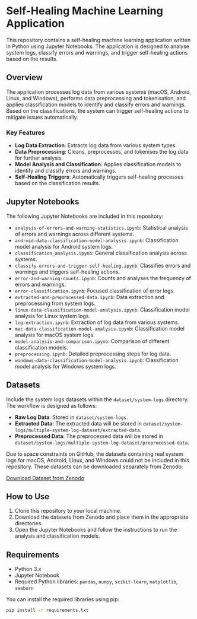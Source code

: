 # Self-Healing Machine Learning Application

This repository contains a self-healing machine learning application written in Python using Jupyter Notebooks. The application is designed to analyse system logs, classify errors and warnings, and trigger self-healing actions based on the results.

## Overview

The application processes log data from various systems (macOS, Android, Linux, and Windows), performs data preprocessing and tokenisation, and applies classification models to identify and classify errors and warnings. Based on the classifications, the system can trigger self-healing actions to mitigate issues automatically.

### Key Features

- **Log Data Extraction**: Extracts log data from various system types.
- **Data Preprocessing**: Cleans, preprocesses, and tokenises the log data for further analysis.
- **Model Analysis and Classification**: Applies classification models to identify and classify errors and warnings.
- **Self-Healing Triggers**: Automatically triggers self-healing processes based on the classification results.

## Jupyter Notebooks

The following Jupyter Notebooks are included in this repository:

- `analysis-of-errors-and-warning-statistics.ipynb`: Statistical analysis of errors and warnings across different systems.
- `android-data-classification-model-analysis.ipynb`: Classification model analysis for Android system logs.
- `classification_analysis.ipynb`: General classification analysis across systems.
- `classify-errors-and-trigger-self-healing.ipynb`: Classifies errors and warnings and triggers self-healing actions.
- `error-and-warning-counts.ipynb`: Counts and analyses the frequency of errors and warnings.
- `error-classification.ipynb`: Focused classification of error logs.
- `extracted-and-preprocessed-data.ipynb`: Data extraction and preprocessing from system logs.
- `linux-data-classification-model-analysis.ipynb`: Classification model analysis for Linux system logs.
- `log-extraction.ipynb`: Extraction of log data from various systems.
- `mac-data-classification-model-analysis.ipynb`: Classification model analysis for macOS system logs.
- `model-analysis-and-comparison.ipynb`: Comparison of different classification models.
- `preprocessing.ipynb`: Detailed preprocessing steps for log data.
- `windows-data-classification-model-analysis.ipynb`: Classification model analysis for Windows system logs.

## Datasets

Include the system logs datasets within the `dataset/system-logs` directory. The workflow is designed as follows:

- **Raw Log Data**: Stored in `dataset/system-logs`.
- **Extracted Data**: The extracted data will be stored in `dataset/system-logs/multiple-system-log-dataset/extracted-data`.
- **Preprocessed Data**: The preprocessed data will be stored in `dataset/system-logs/multiple-system-log-dataset/preprocessed-data`.


Due to space constraints on GitHub, the datasets containing real system logs for macOS, Android, Linux, and Windows could not be included in this repository. These datasets can be downloaded separately from Zenodo:

[Download Dataset from Zenodo](https://zenodo.org/records/3227177#.ZEwlc-zMJhE)

## How to Use

1. Clone this repository to your local machine.
2. Download the datasets from Zenodo and place them in the appropriate directories.
3. Open the Jupyter Notebooks and follow the instructions to run the analysis and classification models.

## Requirements

- Python 3.x
- Jupyter Notebook
- Required Python libraries: `pandas`, `numpy`, `scikit-learn`, `matplotlib`, `seaborn`

You can install the required libraries using pip:

```bash
pip install -r requirements.txt
